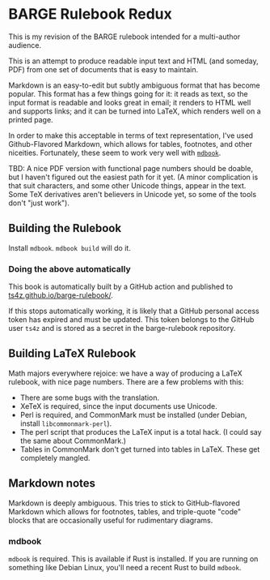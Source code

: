 BARGE Rulebook Redux
====================

This is my revision of the BARGE rulebook intended for a multi-author audience.

This is an attempt to produce readable input text and HTML (and someday, PDF)
from one set of documents that is easy to maintain.

Markdown is an easy-to-edit but subtly ambiguous format that has become
popular.  This format has a few things going for it: it reads as text, so the
input format is readable and looks great in email; it renders to HTML well and
supports links; and it can be turned into LaTeX, which renders well on a
printed page.

In order to make this acceptable in terms of text representation, I've used
Github-Flavored Markdown, which allows for tables, footnotes, and other
niceities.  Fortunately, these seem to work very well with
[`mdbook`](https://rust-lang.github.io/mdBook/).

TBD: A nice PDF version with functional page numbers should be doable, but I
haven't figured out the easiest path for it yet.  (A minor complication is that
suit characters, and some other Unicode things, appear in the text.  Some TeX
derivatives aren't believers in Unicode yet, so some of the tools don't "just
work").

Building the Rulebook
---------------------

Install `mdbook`.  `mdbook build` will do it.

### Doing the above automatically

This book is automatically built by a GitHub action and published to
[ts4z.github.io/barge-rulebook/](https://ts4z.github.io/barge-rulebook/).

If this stops automatically working, it is likely that a GitHub personal access
token has expired and must be updated.  This token belongs to the GitHub user
`ts4z` and is stored as a secret in the barge-rulebook repository.

Building LaTeX Rulebook
-----------------------

Math majors everywhere rejoice: we have a way of producing a LaTeX rulebook,
with nice page numbers.  There are a few problems with this:

- There are some bugs with the translation.
- XeTeX is required, since the input documents use Unicode.
- Perl is required, and CommonMark must be installed (under Debian, install
  `libcommonmark-perl`).
- The perl script that produces the LaTeX input is a total hack.  (I could say
  the same about CommonMark.)
- Tables in CommonMark don't get turned into tables in LaTeX.
  These get completely mangled.


Markdown notes
--------------

Markdown is deeply ambiguous.  This tries to stick to GitHub-flavored Markdown
which allows for footnotes, tables, and triple-quote "code" blocks that are 
occasionally useful for rudimentary diagrams.

### mdbook

`mdbook` is required.  This is available if Rust is installed.  If you are
running on something like Debian Linux, you'll need a recent Rust to build
`mdbook`.
